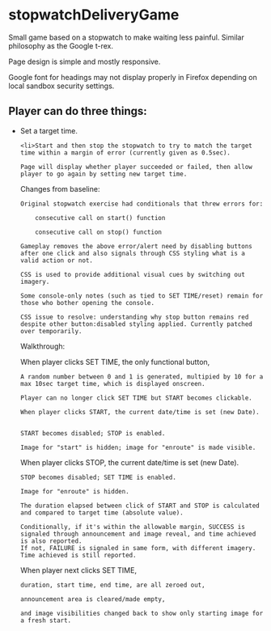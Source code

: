 # stopwatchDeliveryGame
Small game based on a stopwatch to make waiting less painful. Similar philosophy as the Google t-rex.

Page design is simple and mostly responsive.

Google font for headings may not display properly in Firefox depending on local sandbox security settings.

<h2>Player can do three things:</h2>

<ul>
	<li> Set a target time.

	<li>Start and then stop the stopwatch to try to match the target time within a margin of error (currently given as 0.5sec).

	Page will display whether player succeeded or failed, then allow player to go again by setting new target time.

Changes from baseline:

	Original stopwatch exercise had conditionals that threw errors for: 

		consecutive call on start() function

		consecutive call on stop() function

	Gameplay removes the above error/alert need by disabling buttons after one click and also signals through CSS styling what is a valid action or not.

	CSS is used to provide additional visual cues by switching out imagery.

	Some console-only notes (such as tied to SET TIME/reset) remain for those who bother opening the console.

	CSS issue to resolve: understanding why stop button remains red despite other button:disabled styling applied. Currently patched over temporarily.


Walkthrough:

When player clicks SET TIME, the only functional button,

	A random number between 0 and 1 is generated, multipied by 10 for a max 10sec target time, which is displayed onscreen.

	Player can no longer click SET TIME but START becomes clickable.

	When player clicks START, the current date/time is set (new Date).


	START becomes disabled; STOP is enabled.

	Image for "start" is hidden; image for "enroute" is made visible.

When player clicks STOP, 
	the current date/time is set (new Date).

	STOP becomes disabled; SET TIME is enabled.

	Image for "enroute" is hidden.

	The duration elapsed between click of START and STOP is calculated and compared to target time (absolute value).

	Conditionally, if it's within the allowable margin, SUCCESS is signaled through announcement and image reveal, and time achieved is also reported.
	If not, FAILURE is signaled in same form, with different imagery. Time achieved is still reported.

When player next clicks SET TIME,

	duration, start time, end time, are all zeroed out,

	announcement area is cleared/made empty,

	and image visibilities changed back to show only starting image for a fresh start.
